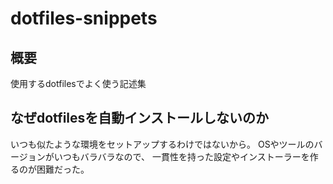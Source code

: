 # dotfiles-snippets

## 概要
使用するdotfilesでよく使う記述集

## なぜdotfilesを自動インストールしないのか
いつも似たような環境をセットアップするわけではないから。
OSやツールのバージョンがいつもバラバラなので、
一貫性を持った設定やインストーラーを作るのが困難だった。
